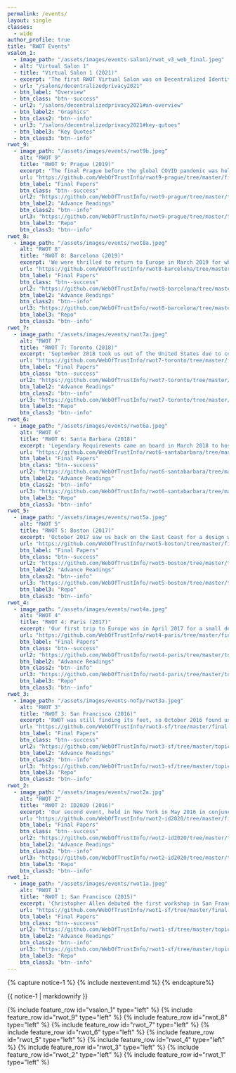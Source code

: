 ```yaml
---
permalink: /events/
layout: single
classes:
  - wide
author_profile: true
title: "RWOT Events"
vsalon_1:
  - image_path: "/assets/images/events-salon1/rwot_v3_web_final.jpeg"
  - alt: "Virtual Salon 1"
  - title: "Virtual Salon 1 (2021)"
  - excerpt: 'The first RWOT Virtual Salon was on Decentralized Identity & Privacy.'
  - url: "/salons/decentralizedprivacy2021"
  - btn_label: "Overview"
  - btn_class: "btn--success"
  - url2: "/salons/decentralizedprivacy2021#an-overview"
  - btn_label2: "Graphics"
  - btn_class2: "btn--info"
  - url3: "/salons/decentralizedprivacy2021#key-qutoes"
  - btn_label3: "Key Quotes"
  - btn_class3: "btn--info"
rwot_9:
  - image_path: "/assets/images/events/rwot9b.jpeg"
    alt: "RWOT 9"
    title: "RWOT 9: Prague (2019)"
    excerpt: 'The final Prague before the global COVID pandemic was held in Prague of the Czech Republic in September 2019.'
    url: "https://github.com/WebOfTrustInfo/rwot9-prague/tree/master/final-documents#readme"
    btn_label: "Final Papers"
    btn_class: "btn--success"
    url2: "https://github.com/WebOfTrustInfo/rwot9-prague/tree/master/topics-and-advance-readings#topical-listing"
    btn_label2: "Advance Readings"
    btn_class2: "btn--info"
    url3: "https://github.com/WebOfTrustInfo/rwot9-prague/tree/master/topics-and-advance-readings"
    btn_label3: "Repo"
    btn_class3: "btn--info"
rwot_8:
  - image_path: "/assets/images/events/rwot8a.jpeg"
    alt: "RWOT 8"
    title: "RWOT 8: Barcelona (2019)"
    excerpt: 'We were thrilled to return to Europe in March 2019 for what would be our largest design workshop to date.'
    url: "https://github.com/WebOfTrustInfo/rwot8-barcelona/tree/master/final-documents#readme"
    btn_label: "Final Papers"
    btn_class: "btn--success"
    url2: "https://github.com/WebOfTrustInfo/rwot8-barcelona/tree/master/topics-and-advance-readings#topical-listing"
    btn_label2: "Advance Readings"
    btn_class2: "btn--info"
    url3: "https://github.com/WebOfTrustInfo/rwot8-barcelona/tree/master/topics-and-advance-readings"
    btn_label3: "Repo"
    btn_class3: "btn--info"
rwot_7:
  - image_path: "/assets/images/events/rwot7a.jpeg"
    alt: "RWOT 7"
    title: "RWOT 7: Toronto (2018)"
    excerpt: 'September 2018 took us out of the United States due to concerns over travel to the country for conferences.'
    url: "https://github.com/WebOfTrustInfo/rwot7-toronto/tree/master/final-documents#readme"
    btn_label: "Final Papers"
    btn_class: "btn--success"
    url2: "https://github.com/WebOfTrustInfo/rwot7-toronto/tree/master/topics-and-advance-readings#topical-listing"
    btn_label2: "Advance Readings"
    btn_class2: "btn--info"
    url3: "https://github.com/WebOfTrustInfo/rwot7-toronto/tree/master/topics-and-advance-readings"
    btn_label3: "Repo"
    btn_class3: "btn--info"
rwot_6:
  - image_path: "/assets/images/events/rwot6a.jpeg"
    alt: "RWOT 6"
    title: "RWOT 6: Santa Barbara (2018)"
    excerpt: 'Legendary Requirements came on board in March 2018 to host our first Southern California design workshop.'
    url: "https://github.com/WebOfTrustInfo/rwot6-santabarbara/tree/master/final-documents#readme"
    btn_label: "Final Papers"
    btn_class: "btn--success"
    url2: "https://github.com/WebOfTrustInfo/rwot6-santabarbara/tree/master/topics-and-advance-readings#topical-listing"
    btn_label2: "Advance Readings"
    btn_class2: "btn--info"
    url3: "https://github.com/WebOfTrustInfo/rwot6-santabarbara/tree/master/topics-and-advance-readings"
    btn_label3: "Repo"
    btn_class3: "btn--info"
rwot_5:
  - image_path: "/assets/images/events/rwot5a.jpeg"
    alt: "RWOT 5"
    title: "RWOT 5: Boston (2017)"
    excerpt: 'October 2017 saw us back on the East Coast for a design workshop in the outskirts of Boston.'
    url: "https://github.com/WebOfTrustInfo/rwot5-boston/tree/master/final-documents#readme"
    btn_label: "Final Papers"
    btn_class: "btn--success"
    url2: "https://github.com/WebOfTrustInfo/rwot5-boston/tree/master/topics-and-advance-readings#topical-listing"
    btn_label2: "Advance Readings"
    btn_class2: "btn--info"
    url3: "https://github.com/WebOfTrustInfo/rwot5-boston/tree/master/topics-and-advance-readings"
    btn_label3: "Repo"
    btn_class3: "btn--info"
rwot_4:
  - image_path: "/assets/images/events/rwot4a.jpeg"
    alt: "RWOT 4"
    title: "RWOT 4: Paris (2017)"
    excerpt: 'Our first trip to Europe was in April 2017 for a small design workshop that set the foundation for the future.'
    url: "https://github.com/WebOfTrustInfo/rwot4-paris/tree/master/final-documents#readme"
    btn_label: "Final Papers"
    btn_class: "btn--success"
    url2: "https://github.com/WebOfTrustInfo/rwot4-paris/tree/master/topics-and-advance-readings#topical-listing"
    btn_label2: "Advance Readings"
    btn_class2: "btn--info"
    url3: "https://github.com/WebOfTrustInfo/rwot4-paris/tree/master/topics-and-advance-readings"
    btn_label3: "Repo"
    btn_class3: "btn--info"
rwot_3:
  - image_path: "/assets/images/events-nofp/rwot3a.jpeg"
    alt: "RWOT 3"
    title: "RWOT 3: San Francisco (2016)"
    excerpt: 'RWOT was still finding its feet, so October 2016 found us back in the Bay Area for our third event.'
    url: "https://github.com/WebOfTrustInfo/rwot3-sf/tree/master/final-documents#readme"
    btn_label: "Final Papers"
    btn_class: "btn--success"
    url2: "https://github.com/WebOfTrustInfo/rwot3-sf/tree/master/topics-and-advance-readings#topical-listing"
    btn_label2: "Advance Readings"
    btn_class2: "btn--info"
    url3: "https://github.com/WebOfTrustInfo/rwot3-sf/tree/master/topics-and-advance-readings"
    btn_label3: "Repo"
    btn_class3: "btn--info"
rwot_2:
  - image_path: "/assets/images/events/rwot2a.jpg"
    alt: "RWOT 2"
    title: "RWOT 2: ID2020 (2016)"
    excerpt: 'Our second event, held in New York in May 2016 in conjunction with the ID2020 Summit at the United Nations.'
    url: "https://github.com/WebOfTrustInfo/rwot2-id2020/tree/master/final-documents#readme"
    btn_label: "Final Papers"
    btn_class: "btn--success"
    url2: "https://github.com/WebOfTrustInfo/rwot2-id2020/tree/master/topics-and-advance-readings#topical-listing"
    btn_label2: "Advance Readings"
    btn_class2: "btn--info"
    url3: "https://github.com/WebOfTrustInfo/rwot2-id2020/tree/master/topics-and-advance-readings"
    btn_label3: "Repo"
    btn_class3: "btn--info"
rwot_1:
  - image_path: "/assets/images/events/rwot1a.jpeg"
    alt: "RWOT 1"
    title: "RWOT 1: San Francisco (2015)"
    excerpt: 'Christopher Allen debuted the first workshop in San Francisco to mark the 25th anniversary of PGP.'
    url: "https://github.com/WebOfTrustInfo/rwot1-sf/tree/master/final-documents#readme"
    btn_label: "Final Papers"
    btn_class: "btn--success"
    url2: "https://github.com/WebOfTrustInfo/rwot1-sf/tree/master/topics-and-advance-readings#topical-listing"
    btn_label2: "Advance Readings"
    btn_class2: "btn--info"
    url3: "https://github.com/WebOfTrustInfo/rwot1-sf/tree/master/topics-and-advance-readings"
    btn_label3: "Repo"
    btn_class3: "btn--info"
---
```


{% capture notice-1 %}
{% include nextevent.md %}
{% endcapture%}

<div class="notice--info">{{ notice-1 | markdownify }}</div>

{% include feature_row id="vsalon_1" type="left" %}
{% include feature_row id="rwot_9" type="left" %}
{% include feature_row id="rwot_8" type="left" %}
{% include feature_row id="rwot_7" type="left" %}
{% include feature_row id="rwot_6" type="left" %}
{% include feature_row id="rwot_5" type="left" %}
{% include feature_row id="rwot_4" type="left" %}
{% include feature_row id="rwot_3" type="left" %}
{% include feature_row id="rwot_2" type="left" %}
{% include feature_row id="rwot_1" type="left" %}



